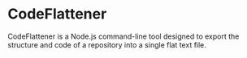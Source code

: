 # CodeFlattener
CodeFlattener is a Node.js command-line tool designed to export the structure and code of a repository into a single flat text file.
